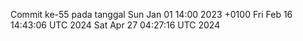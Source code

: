 Commit ke-55 pada tanggal Sun Jan 01 14:00 2023 +0100
Fri Feb 16 14:43:06 UTC 2024
Sat Apr 27 04:27:16 UTC 2024
